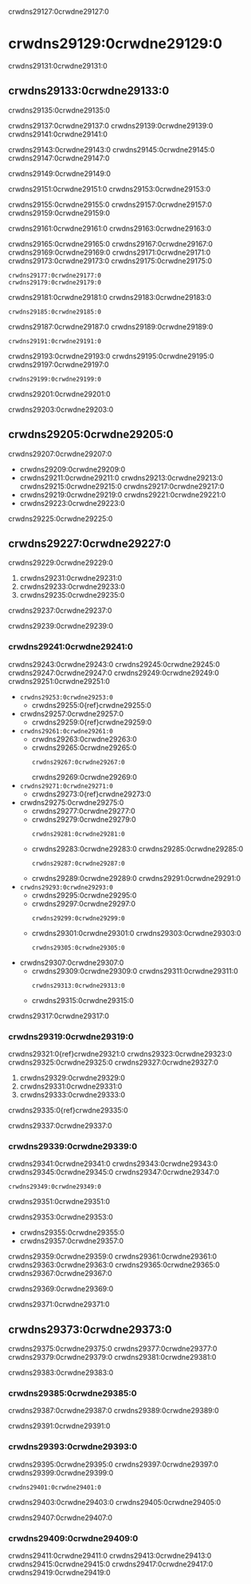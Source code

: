 crwdns29127:0crwdne29127:0
# crwdns29129:0crwdne29129:0

crwdns29131:0crwdne29131:0
## crwdns29133:0crwdne29133:0

crwdns29135:0crwdne29135:0

crwdns29137:0crwdne29137:0 crwdns29139:0crwdne29139:0 crwdns29141:0crwdne29141:0

crwdns29143:0crwdne29143:0 crwdns29145:0crwdne29145:0 crwdns29147:0crwdne29147:0

crwdns29149:0crwdne29149:0

crwdns29151:0crwdne29151:0 crwdns29153:0crwdne29153:0

crwdns29155:0crwdne29155:0 crwdns29157:0crwdne29157:0 crwdns29159:0crwdne29159:0

crwdns29161:0crwdne29161:0 crwdns29163:0crwdne29163:0

crwdns29165:0crwdne29165:0 crwdns29167:0crwdne29167:0 crwdns29169:0crwdne29169:0 crwdns29171:0crwdne29171:0 crwdns29173:0crwdne29173:0 crwdns29175:0crwdne29175:0

```{figure} ../../figures/binder-comic.png
crwdns29177:0crwdne29177:0
crwdns29179:0crwdne29179:0
```

crwdns29181:0crwdne29181:0 crwdns29183:0crwdne29183:0

```{figure} ../../figures/binder-home.png
crwdns29185:0crwdne29185:0
```

crwdns29187:0crwdne29187:0 crwdns29189:0crwdne29189:0

```{figure} ../../figures/binder-terminal.png
crwdns29191:0crwdne29191:0
```

crwdns29193:0crwdne29193:0 crwdns29195:0crwdne29195:0 crwdns29197:0crwdne29197:0

```{figure} ../../figures/binder-notebook.png
crwdns29199:0crwdne29199:0
```

crwdns29201:0crwdne29201:0

crwdns29203:0crwdne29203:0
## crwdns29205:0crwdne29205:0

crwdns29207:0crwdne29207:0

- crwdns29209:0crwdne29209:0
- crwdns29211:0crwdne29211:0 crwdns29213:0crwdne29213:0 crwdns29215:0crwdne29215:0 crwdns29217:0crwdne29217:0
- crwdns29219:0crwdne29219:0 crwdns29221:0crwdne29221:0
- crwdns29223:0crwdne29223:0

crwdns29225:0crwdne29225:0
## crwdns29227:0crwdne29227:0

crwdns29229:0crwdne29229:0

1. crwdns29231:0crwdne29231:0
2. crwdns29233:0crwdne29233:0
3. crwdns29235:0crwdne29235:0

crwdns29237:0crwdne29237:0

crwdns29239:0crwdne29239:0
### crwdns29241:0crwdne29241:0

crwdns29243:0crwdne29243:0 crwdns29245:0crwdne29245:0 crwdns29247:0crwdne29247:0 crwdns29249:0crwdne29249:0 crwdns29251:0crwdne29251:0

- `crwdns29253:0crwdne29253:0`
  - crwdns29255:0{ref}crwdne29255:0
- crwdns29257:0crwdne29257:0
  - crwdns29259:0{ref}crwdne29259:0
- `crwdns29261:0crwdne29261:0`
  - crwdns29263:0crwdne29263:0
  - crwdns29265:0crwdne29265:0
    ```
    crwdns29267:0crwdne29267:0
    ```
    crwdns29269:0crwdne29269:0
- `crwdns29271:0crwdne29271:0`
  - crwdns29273:0{ref}crwdne29273:0
- crwdns29275:0crwdne29275:0
  - crwdns29277:0crwdne29277:0
  - crwdns29279:0crwdne29279:0
    ```
    crwdns29281:0crwdne29281:0
    ```
  - crwdns29283:0crwdne29283:0 crwdns29285:0crwdne29285:0
    ```
    crwdns29287:0crwdne29287:0
    ```
  - crwdns29289:0crwdne29289:0 crwdns29291:0crwdne29291:0
- `crwdns29293:0crwdne29293:0`
  - crwdns29295:0crwdne29295:0
  - crwdns29297:0crwdne29297:0
    ```
    crwdns29299:0crwdne29299:0
    ```
  - crwdns29301:0crwdne29301:0 crwdns29303:0crwdne29303:0
    ```
    crwdns29305:0crwdne29305:0
    ```
- crwdns29307:0crwdne29307:0
  - crwdns29309:0crwdne29309:0 crwdns29311:0crwdne29311:0
    ```
    crwdns29313:0crwdne29313:0
    ```
  - crwdns29315:0crwdne29315:0

crwdns29317:0crwdne29317:0
### crwdns29319:0crwdne29319:0

crwdns29321:0{ref}crwdne29321:0 crwdns29323:0crwdne29323:0 crwdns29325:0crwdne29325:0 crwdns29327:0crwdne29327:0

1. crwdns29329:0crwdne29329:0
2. crwdns29331:0crwdne29331:0
3. crwdns29333:0crwdne29333:0

crwdns29335:0{ref}crwdne29335:0

crwdns29337:0crwdne29337:0
### crwdns29339:0crwdne29339:0

crwdns29341:0crwdne29341:0 crwdns29343:0crwdne29343:0 crwdns29345:0crwdne29345:0 crwdns29347:0crwdne29347:0

```{figure} ../../figures/mybinder-gen-link.png
crwdns29349:0crwdne29349:0
```

crwdns29351:0crwdne29351:0

crwdns29353:0crwdne29353:0

- crwdns29355:0crwdne29355:0
- crwdns29357:0crwdne29357:0

crwdns29359:0crwdne29359:0 crwdns29361:0crwdne29361:0 crwdns29363:0crwdne29363:0 crwdns29365:0crwdne29365:0 crwdns29367:0crwdne29367:0

crwdns29369:0crwdne29369:0

crwdns29371:0crwdne29371:0
## crwdns29373:0crwdne29373:0

crwdns29375:0crwdne29375:0 crwdns29377:0crwdne29377:0 crwdns29379:0crwdne29379:0 crwdns29381:0crwdne29381:0

crwdns29383:0crwdne29383:0
### crwdns29385:0crwdne29385:0

crwdns29387:0crwdne29387:0 crwdns29389:0crwdne29389:0

crwdns29391:0crwdne29391:0
### crwdns29393:0crwdne29393:0

crwdns29395:0crwdne29395:0 crwdns29397:0crwdne29397:0 crwdns29399:0crwdne29399:0
```
crwdns29401:0crwdne29401:0
```

crwdns29403:0crwdne29403:0 crwdns29405:0crwdne29405:0

crwdns29407:0crwdne29407:0
### crwdns29409:0crwdne29409:0

crwdns29411:0crwdne29411:0 crwdns29413:0crwdne29413:0 crwdns29415:0crwdne29415:0 crwdns29417:0crwdne29417:0 crwdns29419:0crwdne29419:0
